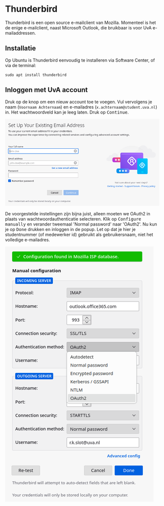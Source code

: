# Thunderbird

Thunderbird is een open source e-mailclient van Mozilla. Momenteel is het de enige e-mailclient, naast Microsoft Outlook, die bruikbaar is voor UvA e-mailaddressen.

## Installatie

Op Ubuntu is Thunderbird eenvoudig te installeren via Software Center, of via de terminal:

```
sudo apt install thunderbird
```

## Inloggen met UvA account

Druk op de knop om een nieuw account toe te voegen. Vul vervolgens je naam (`Voornaam Achternaam`) en e-mailadres (`x.achternaam@student.uva.nl`) in. Het wachtwoordveld kan je leeg laten. Druk op <kbd>Continue</kbd>.

![screenshot new email](../assets/thunderbird-new-email.png)

De voorgestelde instellingen zijn bijna juist, alleen moeten we OAuth2 in plaats van wachtwoordauthenticatie selecteren. Klik op <kbd>Configure manually</kbd> en verander tweemaal 'Normal password' naar 'OAuth2'. Nu kun je op <kbd>Done</kbd> drukken en inloggen in de popup. Let op dat je hier je studentnummer (of medewerker id) gebruikt als gebruikersnaam, niet het volledige e-mailadres.

![screenshot manual config oauth2](../assets/thunderbird-manual-config.png)
